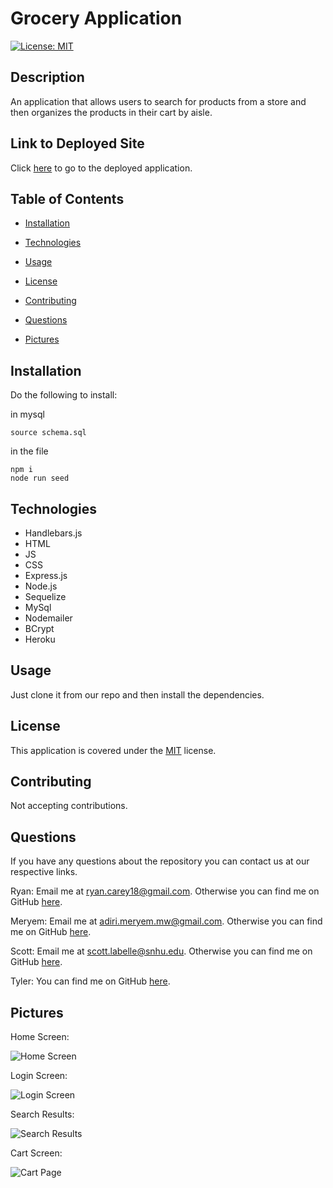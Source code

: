 # Grocery Application

[![License: MIT](https://img.shields.io/badge/License-MIT-yellow.svg)](https://opensource.org/licenses/MIT)

## Description

An application that allows users to search for products from a store and then organizes the products in their cart by aisle.

## Link to Deployed Site

Click [here](https://vast-ocean-43647.herokuapp.com/) to go to the deployed application.

## Table of Contents

- [Installation](#Installation)

- [Technologies](#Technologies)

- [Usage](#Usage)

- [License](#License)

- [Contributing](#Contributing)

- [Questions](#Questions)

- [Pictures](#Pictures)

## Installation

Do the following to install:

in mysql

```
source schema.sql
```

in the file

```
npm i
node run seed

```

## Technologies

- Handlebars.js
- HTML
- JS
- CSS
- Express.js
- Node.js
- Sequelize
- MySql
- Nodemailer
- BCrypt
- Heroku

## Usage

Just clone it from our repo and then install the dependencies.

## License

This application is covered under the [MIT](https://opensource.org/licenses/MIT) license.

## Contributing

Not accepting contributions.

## Questions

If you have any questions about the repository you can contact us at our respective links.

Ryan:
 Email me at ryan.carey18@gmail.com. Otherwise you can find me on GitHub [here](https://github.com/ryancarey18).

Meryem:
 Email me at adiri.meryem.mw@gmail.com. Otherwise you can find me on GitHub [here](https://github.com/MERYEM-AD).

 Scott:
  Email me at scott.labelle@snhu.edu. Otherwise you can find me on GitHub [here](https://github.com/Scottl5).

  Tyler:
    You can find me on GitHub [here](https://github.com/TSmagoun).

## Pictures

Home Screen:

![Home Screen](https://user-images.githubusercontent.com/86500418/149043934-23cfe0f7-c702-4998-82d3-013740c7734d.png)

Login Screen:

![Login Screen](https://user-images.githubusercontent.com/86500418/149043978-679da7f4-2716-475b-9b32-e9ec8e64e4ff.png)

Search Results:

![Search Results](https://user-images.githubusercontent.com/86500418/149044041-8941ecb3-1c21-461c-b1bc-1e53a96c6e82.png)

Cart Screen:

![Cart Page](https://user-images.githubusercontent.com/86500418/149044108-2b92c5f4-4060-4639-9fa3-7b7f8eecb2a6.png)
